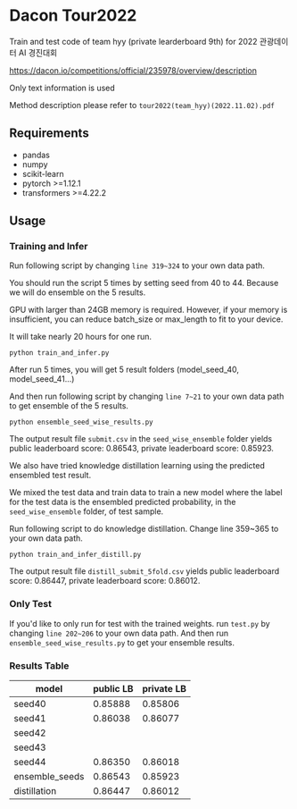 # Dacon Tour2022
Train and test code of team hyy (private learderboard 9th) for 2022 관광데이터 AI 경진대회

https://dacon.io/competitions/official/235978/overview/description

Only text information is used

Method description please refer to `tour2022(team_hyy)(2022.11.02).pdf`

## Requirements

- pandas
- numpy
- scikit-learn
- pytorch >=1.12.1
- transformers >=4.22.2

## Usage
### Training and Infer
Run following script by changing `line 319~324` to your own data path.

You should run the script 5 times by setting seed from 40 to 44. Because we will do ensemble on the 5 results.

GPU with larger than 24GB memory is required. However, if your memory is insufficient, you can reduce batch_size or max_length to fit to your device.

It will take nearly 20 hours for one run.
```
python train_and_infer.py
```

After run 5 times, you will get 5 result folders (model_seed_40, model_seed_41...)

And then run following script by changing `line 7~21` to your own data path to get ensemble of the 5 results.
```
python ensemble_seed_wise_results.py
```
The output result file `submit.csv` in the `seed_wise_ensemble` folder yields public leaderboard score: 0.86543, private leaderboard score: 0.85923.

We also have tried knowledge distillation learning using the predicted ensembled test result. 

We mixed the test data and train data to train a new model where the label for the test data is the ensembled predicted probability, in the `seed_wise_ensemble` folder, of test sample.

Run following script to do knowledge distillation. Change line 359~365 to your own data path.

```
python train_and_infer_distill.py
```
The output result file `distill_submit_5fold.csv` yields public leaderboard score: 0.86447, private leaderboard score: 0.86012.

### Only Test

If you'd like to only run for test with the trained weights. run `test.py` by changing `line 202~206` to your own data path.
And then run `ensemble_seed_wise_results.py` to get your ensemble results.

### Results Table

|model|public LB|private LB|
|---|---|---|
|seed40|0.85888|0.85806|
|seed41|0.86038|0.86077|
|seed42|||
|seed43|||
|seed44|0.86350|0.86018|
|ensemble_seeds|0.86543|0.85923|
|distillation|0.86447|0.86012|

